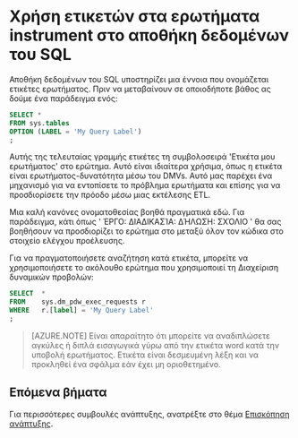 <properties
   pageTitle="Χρήση ετικετών στα ερωτήματα instrument σε αποθήκη δεδομένων του SQL | Microsoft Azure"
   description="Συμβουλές για τη χρήση ετικετών στα ερωτήματα instrument στο αποθήκη δεδομένων του SQL Azure για την ανάπτυξη λύσεων."
   services="sql-data-warehouse"
   documentationCenter="NA"
   authors="jrowlandjones"
   manager="barbkess"
   editor=""/>

<tags
   ms.service="sql-data-warehouse"
   ms.devlang="NA"
   ms.topic="article"
   ms.tgt_pltfrm="NA"
   ms.workload="data-services"
   ms.date="06/14/2016"
   ms.author="jrj;barbkess;sonyama"/>

# <a name="use-labels-to-instrument-queries-in-sql-data-warehouse"></a>Χρήση ετικετών στα ερωτήματα instrument στο αποθήκη δεδομένων του SQL
Αποθήκη δεδομένων του SQL υποστηρίζει μια έννοια που ονομάζεται ετικέτες ερωτήματος. Πριν να μεταβαίνουν σε οποιοδήποτε βάθος ας δούμε ένα παράδειγμα ενός:

```sql
SELECT *
FROM sys.tables
OPTION (LABEL = 'My Query Label')
;
```

Αυτής της τελευταίας γραμμής ετικέτες τη συμβολοσειρά 'Ετικέτα μου ερωτήματος' στο ερώτημα. Αυτό είναι ιδιαίτερα χρήσιμα, όπως η ετικέτα είναι ερωτήματος-δυνατότητα μέσω του DMVs. Αυτό μας παρέχει ένα μηχανισμό για να εντοπίσετε το πρόβλημα ερωτήματα και επίσης για να προσδιορίσετε την πρόοδο μέσω μιας εκτέλεσης ETL.

Μια καλή κανόνες ονοματοθεσίας βοηθά πραγματικά εδώ. Για παράδειγμα, κάτι όπως ' ΈΡΓΟ: ΔΙΑΔΙΚΑΣΊΑ: ΔΉΛΩΣΗ: ΣΧΌΛΙΟ ' θα σας βοηθήσουν να προσδιορίζει το ερώτημα στο μεταξύ όλον τον κώδικα στο στοιχείο ελέγχου προέλευσης.

Για να πραγματοποιήσετε αναζήτηση κατά ετικέτα, μπορείτε να χρησιμοποιήσετε το ακόλουθο ερώτημα που χρησιμοποιεί τη Διαχείριση δυναμικών προβολών:

```sql
SELECT  *
FROM    sys.dm_pdw_exec_requests r
WHERE   r.[label] = 'My Query Label'
;
```

> [AZURE.NOTE] Είναι απαραίτητο ότι μπορείτε να αναδιπλώσετε αγκύλες ή διπλά εισαγωγικά γύρω από την ετικέτα word κατά την υποβολή ερωτήματος. Ετικέτα είναι δεσμευμένη λέξη και να προκληθεί ένα σφάλμα εάν έχει μη οριοθετημένο.


## <a name="next-steps"></a>Επόμενα βήματα
Για περισσότερες συμβουλές ανάπτυξης, ανατρέξτε στο θέμα [Επισκόπηση ανάπτυξης][].

<!--Image references-->

<!--Article references-->
[Επισκόπηση ανάπτυξης]: sql-data-warehouse-overview-develop.md

<!--MSDN references-->

<!--Other Web references-->
